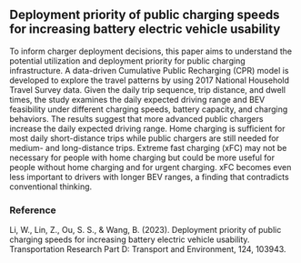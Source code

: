 
## Deployment priority of public charging speeds for increasing battery electric vehicle usability

To inform charger deployment decisions, this paper aims to understand the potential utilization
and deployment priority for public charging infrastructure. A data-driven Cumulative Public
Recharging (CPR) model is developed to explore the travel patterns by using 2017 National
Household Travel Survey data. Given the daily trip sequence, trip distance, and dwell times, the
study examines the daily expected driving range and BEV feasibility under different charging
speeds, battery capacity, and charging behaviors. The results suggest that more advanced public
chargers increase the daily expected driving range. Home charging is sufficient for most daily
short-distance trips while public chargers are still needed for medium- and long-distance trips.
Extreme fast charging (xFC) may not be necessary for people with home charging but could be
more useful for people without home charging and for urgent charging. xFC becomes even less
important to drivers with longer BEV ranges, a finding that contradicts conventional thinking.

### Reference
Li, W., Lin, Z., Ou, S. S., & Wang, B. (2023). Deployment priority of public charging speeds for increasing battery electric vehicle usability. Transportation Research Part D: Transport and Environment, 124, 103943.
